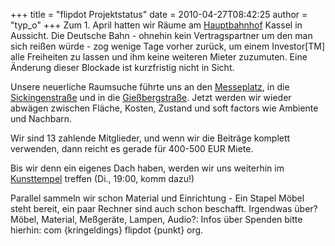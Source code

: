 +++
title = "flipdot Projektstatus"
date = 2010-04-27T08:42:25
author = "typ_o"
+++
Zum 1. April hatten wir Räume am
[Hauptbahnhof](http://flipdot.org/wiki/index.php?title=Raumsuche/G%C3%BCterabfertigung)
Kassel in Aussicht. Die Deutsche Bahn - ohnehin kein Vertragspartner um
den man sich reißen würde - zog wenige Tage vorher zurück, um einem
Investor\[TM\] alle Freiheiten zu lassen und ihm keine weiteren Mieter
zuzumuten. Eine Änderung dieser Blockade ist kurzfristig nicht in
Sicht.  
  
Unsere neuerliche Raumsuche führte uns an den
[Messeplatz](http://flipdot.org/wiki/index.php?title=Raumsuche/Messeplatz),
in die
[Sickingenstraße](http://flipdot.org/wiki/index.php?title=Raumsuche/Sickingenstrasse)
und in die
[Gießbergstraße](http://flipdot.org/wiki/index.php?title=Raumsuche/Gie%C3%9Fbergstra%C3%9Fe).
Jetzt werden wir wieder abwägen zwischen Fläche, Kosten, Zustand und
soft factors wie Ambiente und Nachbarn.  
  
Wir sind 13 zahlende Mitglieder, und wenn wir die Beiträge komplett
verwenden, dann reicht es gerade für 400-500 EUR Miete.  
  
Bis wir denn ein eigenes Dach haben, werden wir uns weiterhin im
[Kunsttempel](http://flipdot.org/blog/index.php?/archives/47-Ab-jetzt-immer-Dienstags.html)
treffen (Di., 19:00, komm dazu\!)  
  
Parallel sammeln wir schon Material und Einrichtung - Ein Stapel Möbel
steht bereit, ein paar Rechner sind auch schon beschafft. Irgendwas
über? Möbel, Material, Meßgeräte, Lampen, Audio?: Infos über Spenden
bitte hierhin: com {kringeldings} flipdot {punkt} org.
